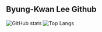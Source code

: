 ## Byung-Kwan Lee Github

<!--
**ByungKwanLee/ByungKwanLee** is a ✨ _special_ ✨ repository because its `README.md` (this file) appears on your GitHub profile.

Here are some ideas to get you started:

- 🔭 I’m currently working on ...
- 🌱 I’m currently learning ...
- 👯 I’m looking to collaborate on ...
- 🤔 I’m looking for help with ...
- 💬 Ask me about ...
- 📫 How to reach me: ...
- 😄 Pronouns: ...
- ⚡ Fun fact: ...
-->
![GitHub stats](https://github-readme-stats.vercel.app/api?username=ByungKwanLee&show_icons=true&theme=dracula&hide=contribs,prs)  ![Top Langs](https://github-readme-stats.vercel.app/api/top-langs/?username=ByungKwanLee&layout=compact&theme=dracula)
